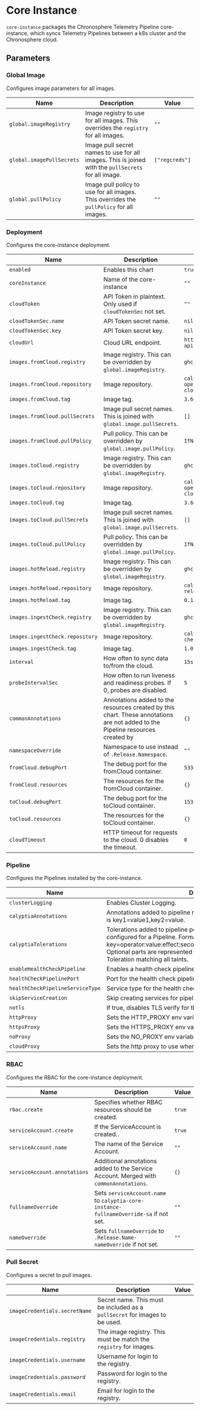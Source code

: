# Core Instance

`core-instance` packages the Chronosphere Telemetry Pipeline core-instance, which syncs Telemetry Pipelines between a
k8s cluster and the Chronosphere cloud.

## Parameters

### Global Image

Configures image parameters for all images.

| Name                      | Description                                                                                         | Value          |
| ------------------------- | --------------------------------------------------------------------------------------------------- | -------------- |
| `global.imageRegistry`    | Image registry to use for all images. This overrides the `registry` for all images.                 | `""`           |
| `global.imagePullSecrets` | Image pull secret names to use for all images. This is joined with the `pullSecrets` for all image. | `["regcreds"]` |
| `global.pullPolicy`       | Image pull policy to use for all images. This overrides the `pullPolicy` for all images.            | `""`           |

### Deployment

Configures the core-instance deployment.

| Name                            | Description                                                                                                                    | Value                                    |
| ------------------------------- | ------------------------------------------------------------------------------------------------------------------------------ | ---------------------------------------- |
| `enabled`                       | Enables this chart                                                                                                             | `true`                                   |
| `coreInstance`                  | Name of the core-instance                                                                                                      | `""`                                     |
| `cloudToken`                    | API Token in plaintext. Only used if `cloudTokenSec` not set.                                                                  | `""`                                     |
| `cloudTokenSec.name`            | API Token secret name.                                                                                                         | `nil`                                    |
| `cloudTokenSec.key`             | API Token secret key.                                                                                                          | `nil`                                    |
| `cloudUrl`                      | Cloud URL endpoint.                                                                                                            | `https://cloud-api.calyptia.com`         |
| `images.fromCloud.registry`     | Image registry. This can be overridden by `global.imageRegistry`.                                                              | `ghcr.io`                                |
| `images.fromCloud.repository`   | Image repository.                                                                                                              | `calyptia/core-operator/sync-from-cloud` |
| `images.fromCloud.tag`          | Image tag.                                                                                                                     | `3.64.0`                                 |
| `images.fromCloud.pullSecrets`  | Image pull secret names. This is joined with `global.image.pullSecrets`.                                                       | `[]`                                     |
| `images.fromCloud.pullPolicy`   | Pull policy. This can be overridden by `global.image.pullPolicy`.                                                              | `IfNotPresent`                           |
| `images.toCloud.registry`       | Image registry. This can be overridden by `global.imageRegistry`.                                                              | `ghcr.io`                                |
| `images.toCloud.repository`     | Image repository.                                                                                                              | `calyptia/core-operator/sync-to-cloud`   |
| `images.toCloud.tag`            | Image tag.                                                                                                                     | `3.64.0`                                 |
| `images.toCloud.pullSecrets`    | Image pull secret names. This is joined with `global.image.pullSecrets`.                                                       | `[]`                                     |
| `images.toCloud.pullPolicy`     | Pull policy. This can be overridden by `global.image.pullPolicy`.                                                              | `IfNotPresent`                           |
| `images.hotReload.registry`     | Image registry. This can be overridden by `global.imageRegistry`.                                                              | `ghcr.io`                                |
| `images.hotReload.repository`   | Image repository.                                                                                                              | `calyptia/configmap-reload`              |
| `images.hotReload.tag`          | Image tag.                                                                                                                     | `0.15.0`                                 |
| `images.ingestCheck.registry`   | Image registry. This can be overridden by `global.imageRegistry`.                                                              | `ghcr.io`                                |
| `images.ingestCheck.repository` | Image repository.                                                                                                              | `calyptia/core/ingest-check`             |
| `images.ingestCheck.tag`        | Image tag.                                                                                                                     | `1.0.1`                                  |
| `interval`                      | How often to sync data to/from the cloud.                                                                                      | `15s`                                    |
| `probeIntervalSec`              | How often to run liveness and readiness probes. If 0, probes are disabled.                                                     | `5`                                      |
| `commonAnnotations`             | Annotations added to the resources created by this chart. These annotations are not added to the Pipeline resources created by | `{}`                                     |
| `namespaceOverride`             | Namespace to use instead of `.Release.Namespace`.                                                                              | `""`                                     |
| `fromCloud.debugPort`           | The debug port for the fromCloud container.                                                                                    | `5334`                                   |
| `fromCloud.resources`           | The resources for the fromCloud container.                                                                                     | `{}`                                     |
| `toCloud.debugPort`             | The debug port for the toCloud container.                                                                                      | `15334`                                  |
| `toCloud.resources`             | The resources for the toCloud container.                                                                                       | `{}`                                     |
| `cloudTimeout`                  | HTTP timeout for requests to the cloud. 0 disables the timeout.                                                                | `0`                                      |

### Pipeline

Configures the Pipelines installed by the core-instance.

| Name                             | Description                                                                                                                                                                                                                                                                            | Value          |
| -------------------------------- | -------------------------------------------------------------------------------------------------------------------------------------------------------------------------------------------------------------------------------------------------------------------------------------- | -------------- |
| `clusterLogging`                 | Enables Cluster Logging.                                                                                                                                                                                                                                                               | `false`        |
| `calyptiaAnnotations`            | Annotations added to pipeline resources created in the cluster. Format is key1=value1,key2=value.                                                                                                                                                                                      | `""`           |
| `calyptiaTolerations`            | Tolerations added to pipeline pods. Only used if Tolerations are not configured for a Pipeline. Format is key=operator:value:effect:seconds,key=operator:value:effect:seconds. Optional parts are represented with an empty string, e.g =Exists:: is a Toleration matching all taints. | `""`           |
| `enableHealthCheckPipeline`      | Enables a health check pipeline.                                                                                                                                                                                                                                                       | `false`        |
| `healthCheckPipelinePort`        | Port for the health check pipeline.                                                                                                                                                                                                                                                    | `2020`         |
| `healthCheckPipelineServiceType` | Service type for the health check pipeline.                                                                                                                                                                                                                                            | `LoadBalancer` |
| `skipServiceCreation`            | Skip creating services for pipeline ports.                                                                                                                                                                                                                                             | `false`        |
| `notls`                          | If true, disables TLS verify for the pipeline config.                                                                                                                                                                                                                                  | `true`         |
| `httpProxy`                      | Sets the HTTP_PROXY env variable for pipeline containers.                                                                                                                                                                                                                              | `""`           |
| `httpsProxy`                     | Sets the HTTPS_PROXY env variable for pipeline containers.                                                                                                                                                                                                                             | `""`           |
| `noProxy`                        | Sets the NO_PROXY env variable for pipeline containers.                                                                                                                                                                                                                                | `""`           |
| `cloudProxy`                     | Sets the http proxy to use when connecting to the cloud.                                                                                                                                                                                                                               | `""`           |

### RBAC

Configures the RBAC for the core-instance deployment.

| Name                         | Description                                                                            | Value  |
| ---------------------------- | -------------------------------------------------------------------------------------- | ------ |
| `rbac.create`                | Specifies whether RBAC resources should be created.                                    | `true` |
| `serviceAccount.create`      | If the ServiceAccount is created..                                                     | `true` |
| `serviceAccount.name`        | The name of the Service Account.                                                       | `""`   |
| `serviceAccount.annotations` | Additional annotations added to the Service Account. Merged with `commonAnnotations`.  | `{}`   |
| `fullnameOverride`           | Sets `serviceAccount.name` to `calyptia-core-instance-fullnameOverride-sa` if not set. | `""`   |
| `nameOverride`               | Sets `fullnameOverride` to `.Release.Name-nameOverride` if not set.                    | `""`   |

### Pull Secret

Configures a secret to pull images.

| Name                          | Description                                                                 | Value |
| ----------------------------- | --------------------------------------------------------------------------- | ----- |
| `imageCredentials.secretName` | Secret name. This must be included as a `pullSecret` for images to be used. |       |
| `imageCredentials.registry`   | The image registry. This must be match the `registry` for images.           |       |
| `imageCredentials.username`   | Username for login to the registry.                                         |       |
| `imageCredentials.password`   | Password for login to the registry.                                         |       |
| `imageCredentials.email`      | Email for login to the registry.                                            |       |
